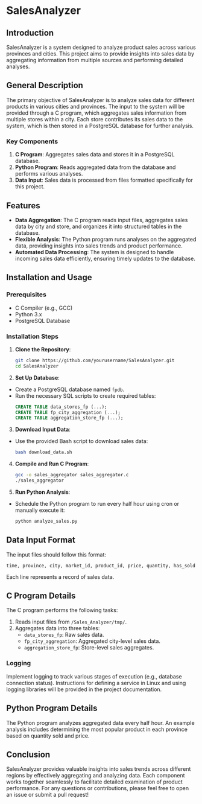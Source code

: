 # SalesAnalyzer

## Introduction
SalesAnalyzer is a system designed to analyze product sales across various provinces and cities. This project aims to provide insights into sales data by aggregating information from multiple sources and performing detailed analyses.

## General Description
The primary objective of SalesAnalyzer is to analyze sales data for different products in various cities and provinces. The input to the system will be provided through a C program, which aggregates sales information from multiple stores within a city. Each store contributes its sales data to the system, which is then stored in a PostgreSQL database for further analysis.

### Key Components
1. **C Program**: Aggregates sales data and stores it in a PostgreSQL database.
2. **Python Program**: Reads aggregated data from the database and performs various analyses.
3. **Data Input**: Sales data is processed from files formatted specifically for this project.

## Features
- **Data Aggregation**: The C program reads input files, aggregates sales data by city and store, and organizes it into structured tables in the database.
- **Flexible Analysis**: The Python program runs analyses on the aggregated data, providing insights into sales trends and product performance.
- **Automated Data Processing**: The system is designed to handle incoming sales data efficiently, ensuring timely updates to the database.

## Installation and Usage

### Prerequisites
- C Compiler (e.g., GCC)
- Python 3.x
- PostgreSQL Database

### Installation Steps
1. **Clone the Repository**:
     ```bash
     git clone https://github.com/yourusername/SalesAnalyzer.git
     cd SalesAnalyzer
     ```
2. **Set Up Database**:
  - Create a PostgreSQL database named ``fpdb``.
  - Run the necessary SQL scripts to create required tables:
    ```sql
    CREATE TABLE data_stores_fp (...);
    CREATE TABLE fp_city_aggregation (...);
    CREATE TABLE aggregation_store_fp (...);
    ```
3. **Download Input Data**:
  - Use the provided Bash script to download sales data:
    ```bash
    bash download_data.sh
    ```
4. **Compile and Run C Program**:
    ```bash
    gcc -o sales_aggregator sales_aggregator.c
    ./sales_aggregator
    ```
5. **Run Python Analysis**:
  - Schedule the Python program to run every half hour using cron or manually execute it:
    ```bash
    python analyze_sales.py
    ```
## Data Input Format
The input files should follow this format:
```text
time, province, city, market_id, product_id, price, quantity, has_sold
```
Each line represents a record of sales data.
## C Program Details
The C program performs the following tasks:
  1. Reads input files from ``/Sales_Analyzer/tmp/``.
  2. Aggregates data into three tables:
     - ``data_stores_fp``: Raw sales data.
     - ``fp_city_aggregation``: Aggregated city-level sales data.
     - ``aggregation_store_fp``: Store-level sales aggregates.
### Logging
Implement logging to track various stages of execution (e.g., database connection status). Instructions for defining a service in Linux and using logging libraries will be provided in the project documentation.
## Python Program Details
The Python program analyzes aggregated data every half hour. An example analysis includes determining the most popular product in each province based on quantity sold and price.
## Conclusion
SalesAnalyzer provides valuable insights into sales trends across different regions by effectively aggregating and analyzing data. Each component works together seamlessly to facilitate detailed examination of product performance. For any questions or contributions, please feel free to open an issue or submit a pull request!
